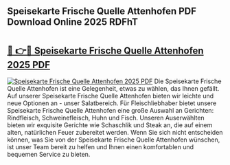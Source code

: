 ## Speisekarte Frische Quelle Attenhofen PDF Download Online 2025 RDFhT

# <h2><a href="http://gc6a34y.nevu.top/?p=Speisekarte+Frische+Quelle+Attenhofen">🔗 👉🔴 Speisekarte Frische Quelle Attenhofen 2025 PDF</a></h2>

[![Speisekarte Frische Quelle Attenhofen 2025 PDF](https://i.imgur.com/dBaPXMq.png)](http://gc6a34y.nevu.top/?p=Speisekarte+Frische+Quelle+Attenhofen)
Die Speisekarte Frische Quelle Attenhofen ist eine Gelegenheit, etwas zu wählen, das Ihnen gefällt. Auf unserer Speisekarte Frische Quelle Attenhofen bieten wir leichte und neue Optionen an - unser Salatbereich. Für Fleischliebhaber bietet unsere Speisekarte Frische Quelle Attenhofen eine große Auswahl an Gerichten: Rindfleisch, Schweinefleisch, Huhn und Fisch. Unseren Auserwählten bieten wir exquisite Gerichte wie Schaschlik und Steak an, die auf einem alten, natürlichen Feuer zubereitet werden. Wenn Sie sich nicht entscheiden können, was Sie von der Speisekarte Frische Quelle Attenhofen wünschen, ist unser Team bereit zu helfen und Ihnen einen komfortablen und bequemen Service zu bieten.
